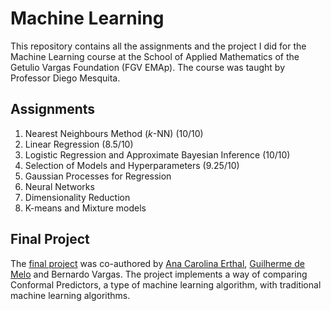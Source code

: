 # **Machine Learning**

This repository contains all the assignments and the project I did for the Machine Learning course at the School of Applied Mathematics of the Getulio Vargas Foundation (FGV EMAp). The course was taught by Professor Diego Mesquita.

## **Assignments**

1. Nearest Neighbours Method ($k$-NN) (10/10)
2. Linear Regression (8.5/10)
3. Logistic Regression and Approximate Bayesian Inference (10/10)
4. Selection of Models and Hyperparameters (9.25/10)
5. Gaussian Processes for Regression
6. Neural Networks
7. Dimensionality Reduction
8. K-means and Mixture models

## **Final Project**

The [final project](https://github.com/anacarolerthal/conformal-prediction-evaluation) was co-authored by [Ana Carolina Erthal](https://github.com/anacarolerthal), [Guilherme de Melo](https://github.com/guilherme-melo) and Bernardo Vargas. The project implements a way of comparing Conformal Predictors, a type of machine learning algorithm, with traditional machine learning algorithms. 
